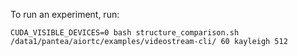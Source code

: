 To run an experiment, run:

```
CUDA_VISIBLE_DEVICES=0 bash structure_comparison.sh /data1/pantea/aiortc/examples/videostream-cli/ 60 kayleigh 512
```
